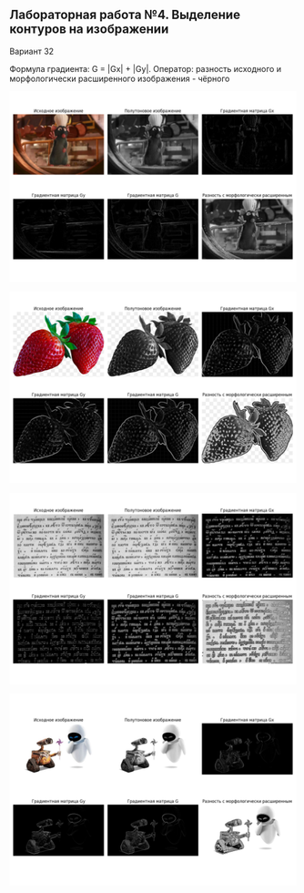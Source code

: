 ## Лабораторная работа №4. Выделение контуров на изображении

Вариант 32

Формула градиента: G = |Gx| + |Gy|. 
Оператор: разность исходного и морфологически расширенного изображения - чёрного

![rat.png](new/rat.png)

![str.png](new/str.png)

![text.png](new/text.png)

![walle.png](new/walle.png)